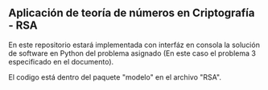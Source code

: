 ## Aplicación de teoría de números en Criptografía - RSA

En este repositorio estará implementada con interfáz en consola la solución de software en Python del problema asignado (En este caso el problema 3 especificado en el documento).

El codigo está dentro del paquete "modelo" en el archivo "RSA".
